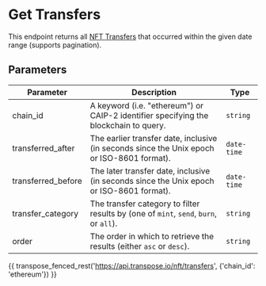 # Get Transfers

This endpoint returns all [NFT Transfers](../models/nft_transfer_model.md) that occurred within the given date range (supports pagination).

## Parameters
| Parameter     | Description                                                                          | Type     | 
|---------------|--------------------------------------------------------------------------------------|----------|
| chain_id      | A keyword (i.e. "ethereum") or CAIP-2 identifier specifying the blockchain to query. | `string` | 
| transferred_after | The earlier transfer date, inclusive (in seconds since the Unix epoch or ISO-8601 format).    | `date-time` | 
| transferred_before | The later transfer date, inclusive (in seconds since the Unix epoch or ISO-8601 format).    | `date-time` | 
| transfer_category | The transfer category to filter results by (one of `mint`, `send`, `burn`, or `all`).    | `string` | 
| order | The order in which to retrieve the results (either `asc` or `desc`).    | `string` | 

{{ transpose_fenced_rest('https://api.transpose.io/nft/transfers', {'chain_id': 'ethereum'}) }}